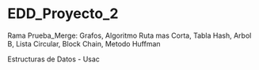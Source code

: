 # EDD_Proyecto_2
Rama Prueba_Merge: Grafos, Algoritmo Ruta mas Corta, Tabla Hash, Arbol B, Lista Circular, Block Chain, Metodo Huffman 

Estructuras de Datos - Usac
